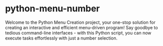 # python-menu-number
Welcome to the Python Menu Creation project, your one-stop solution for creating an interactive and efficient menu-driven program! Say goodbye to tedious command-line interfaces - with this Python script, you can now execute tasks effortlessly with just a number selection.
